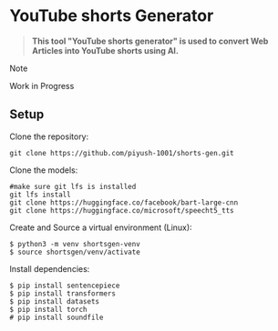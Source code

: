 # YouTube shorts Generator

> **This tool "YouTube shorts generator" is used to convert Web Articles into YouTube shorts using AI.**

> [!NOTE]
> Work in Progress

## Setup
Clone the repository:
```
git clone https://github.com/piyush-1001/shorts-gen.git
```

Clone the models:
```
#make sure git lfs is installed
git lfs install
git clone https://huggingface.co/facebook/bart-large-cnn
git clone https://huggingface.co/microsoft/speecht5_tts
```


Create and Source a virtual environment (Linux):
```
$ python3 -m venv shortsgen-venv
$ source shortsgen/venv/activate
```

Install dependencies:
```
$ pip install sentencepiece
$ pip install transformers
$ pip install datasets
$ pip install torch
# pip install soundfile
```
